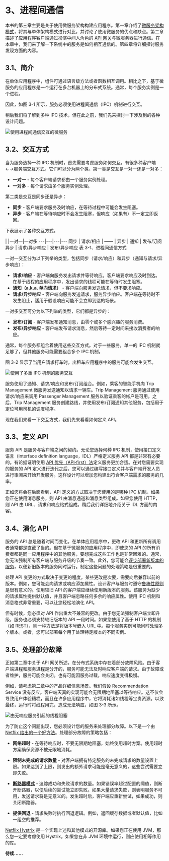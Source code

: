 # 3、进程间通信
本书的第三章主要是关于使用微服务架构构建应用程序。第一章介绍了[微服务架构模式](http://microservices.io/patterns/microservices.html)，将其与单体架构模式进行对比，并讨论了使用微服务的优点和缺点。第二章描述了应用程序客户端通过扮演中间人角色的 [API 网关](http://microservices.io/patterns/apigateway.html)与微服务器进行通信。在本章中，我们来了解一下系统中的服务是如何相互通信的。第四章将详细探讨服务发现方面的内容。

## 3.1、简介
在单体应用程序中，组件可通过语言级方法或者函数相互调用。相比之下，基于微服务的应用程序是一个运行在多台机器上的分布式系统。通常，每个服务实例是一个进程。

因此，如图 3-1 所示，服务必须使用进程间通信（IPC）机制进行交互。

稍后我们将了解到多种 IPC 技术，但在此之前，我们先来探讨一下涉及到的各种设计问题。

![使用进程间通信交互的微服务](https://github.com/oopsguy/microservices-from-design-to-deployment-chinese/blob/master/resources/3-1.png)

## 3.2、交互方式
当为服务选择一种 IPC 机制时，首先需要考虑服务如何交互。有很多种客户端←→服务端交互方式。它们可以分为两个类。第一类是交互是一对一还是一对多：

- **一对一** - 每个客户端请求都由一个服务实例处理。
- **一对多** - 每个请求由多个服务实例处理。

第二类是交互是同步还是异步：

- **同步** - 客户端要求服务及时响应，在等待过程中可能会发生阻塞。
- **异步** - 客户端在等待响应时不会发生阻塞，但响应（如果有）不一定立即返回。

下表展示了各种交互方式。

| |一对一|一对多
---|---|---|---
同步 | 请求/相应 | —— |
异步 | 通知 | 发布/订阅
异步 | 请求/异步响应 | 发布/异步响应
表 3-1、进程间通信方式

一对一交互分为以下列举的类型，包括同步（请求/响应）和异步（通知与请求/异步响应）：

- **请求/响应** - 客户端向服务发出请求并等待响应。客户端要求响应及时到达。在基于线程的应用程序中，发出请求的线程可能在等待时发生阻塞。
- **通知（a.k.a. 单向请求）** - 客户端向服务发送请求，但不要求响应。
- **请求/异步响应** - 客户端向服务发送请求，服务异步响应。客户端在等待时不发生阻止，适用于假设响应可能不会立即到达的场景。

一对多交互可分为以下列举的类型，它们都是异步的：

- **发布/订阅** - 客户端发布通知消息，由零个或多个感兴趣的服务消费。
- **发布/异步响应** - 客户端发布请求消息，然后等待一定时间来接收消费者的响应。

通常，每个服务都组合着使用这些交互方式。对于一些服务，单一的 IPC 机制就足够了，但其他服务可能需要组合多个 IPC 机制。

图 3-2 显示了当用户请求打车时，出租车应用程序中的服务可能会发生交互。

![使用了多重 IPC 机制的服务交互](https://github.com/oopsguy/microservices-from-design-to-deployment-chinese/blob/master/resources/3-2.png)

服务使用了通知、请求/响应和发布/订阅组合。例如，乘客的智能手机向 Trip Management 微服务发送通知以请求一辆车。Trip Management 服务通过使用请求/响应来调用 Passenger Management 服务以验证乘客的帐户是可用。之后，Trip Management 服务创建路线，并使用发布/订阅通知其他服务，包括用于定位可用司机的调度程序。

现在我们来看一下交互方式，我们先来看看如何定义 API。

## 3.3、定义 API
服务 API 是服务与客户端之间的契约。无论您选择何种 IPC 机制，使用接口定义语言（interface definition language，IDL）严格定义服务 API 都是非常有必要的。有论据证明使用 [API 优先（API‑first）法](https://www.programmableweb.com/news/how-to-design-great-apis-api-first-design-and-raml/how-to/2015/07/10)定义服务更加合适。在对您需要实现的服务的 API 定义进行迭代之后，您可以通过编写接口定义并与客户端开发人员进行审阅来开始开发服务。这样设计可以增加您构建出符合客户端需求的服务的几率。

正如您将会在后面看到，API 定义的方式取决于您使用的是哪种 IPC 机制。如果您正在使用消息服务，则 API 由消息通道和消息类型组成。如果您使用 HTTP，则 API 由 URL、请求和响应格式组成。稍后我们详细地介绍关于 IDL 方面的内容。

## 3.4、演化 API
服务的 API 总是随着时间而变化。在单体应用程序中，更改 API 和更新所有调用者通常都是直截了当的。但在基于微服务的应用程序中，即使您的 API 的所有消费者都是同一应用程序中的其他服务，要想完成这些工作也是非常困难的。通常，您无法强制所有客户端与服务升级的节奏一致。此外，您可能会[逐步部署新版本的服务](http://techblog.netflix.com/2013/08/deploying-netflix-api.html)，以便新旧版本的服务同时运行。制定这些问题的处理策略是很重要的。

处理 API 变更的方式取决于变更的程度。某些更改是次要，需要向后兼容以前的版本。例如，您可能会向请求或响应添加属性。设计客户与服务时遵守[鲁棒性原则](https://en.wikipedia.org/wiki/Robustness_principle)是很有意义的。使用较旧 API 的客户端应继续使用新版本的服务。该服务为缺少的请求属性提供默认值，并且客户端忽略任何多余的响应属性。使用 IPC 机制和消息格式非常重要，可以让您轻松地演化 API。

但有时候，您必须对 API 作出重大不兼容的更改。由于您无法强制客户端立即升级，服务也必须支持较旧版本的 API 一段时间。如果您使用了基于 HTTP 的机制（如 REST），则一种方法是将版本号嵌入 URL 中。每个服务实例可能同时处理多个版本。或者，您可以部署每个用于处理特定版本的不同实例。

## 3.5、处理部分故障
正如第二章中关于 API 网关所述，在分布式系统中存在着部分故障风险。由于客户端进程和服务进程是分开的，服务可能无法及时响应客户端的请求。由于故障或者维护，服务可能会关闭。也有可能因服务过载，响应速度变得极慢。

例如，请考虑第二章中的产品详细信息场景。我们假设 Recommendation Service 没有反应。客户端天真的实现可能会无限期地阻塞以等待响应。这不仅会导致用户体验糟糕，而且在许多应用程序中，它将消耗诸如线程等宝贵资源。以致最终，运行时将线程用完，造成无法响应，如图 3-3 所示。

![由无响应服务引起的线程阻塞](https://github.com/oopsguy/microservices-from-design-to-deployment-chinese/blob/master/resources/3-3.png)

为了防止这个问题出现，您必须设计您的服务来处理部分故障。以下是一个由 [Netflix 给出的一个好方法](http://techblog.netflix.com/2012/02/fault-tolerance-in-high-volume.html)。处理部分故障的策略包括：

- **网络超时** - 在等待响应时，不要无限期地阻塞，始终使用超时方案。使用超时方案确保资源不被无限地消耗。

- **限制未完成的请求数量** - 对客户端拥有特定服务的未完成请求的数量设置上限。如果达到了上限，则发出的额外请求可能是毫无意义的，这些尝试需要立即失败。

- **[断路器模式](http://martinfowler.com/bliki/CircuitBreaker.html)** - 追踪成功和失败请求的数量。如果错误率超过配置的阈值，则断开断路器，以便后续的尝试能立即失败。如果大量请求失败，则表明服务不可用，发送请求将是无意义的。发生超时后，客户端应重新尝试，如果成功，则关闭断路器。

- **提供回退** - 请求失败时执行回退逻辑。例如，返回缓存数据或者默认值，比如一组空的推荐。

[Netflix Hystrix](https://github.com/Netflix/Hystrix) 是一个实现上述和其他模式的开源库。如果您正在使用 JVM，那么您一定要考虑使用 Hystrix。如果您在非 JVM 环境中运行，则应使用相等作用的库。

**待续……**